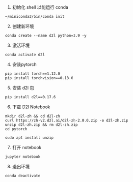 1. 初始化 shell 以能运行 conda

```shell
~/miniconda3/bin/conda init
```

2. 创建新环境

```shell
conda create --name d2l python=3.9 -y
```

3. 激活环境

```shell
conda activate d2l
```

4. 安装pytorch

```shell
pip install torch==1.12.0
pip install torchvision==0.13.0
```

5. 安装 d2l 包

```shell
pip install d2l==0.17.6
```

6. 下载 D2l Notebook

```shell
mkdir d2l-zh && cd d2l-zh
curl https://zh-v2.d2l.ai/d2l-zh-2.0.0.zip -o d2l-zh.zip
unzip d2l-zh.zip && rm d2l-zh.zip
cd pytorch
```

```shell
sudo apt install unzip
```

7. 打开 notebook

```shell
jupyter notebook
```

8. 退出环境

```shell
conda deactivate
```

